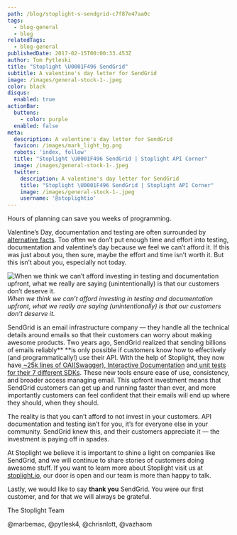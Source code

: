 ```yaml
---
path: /blog/stoplight-s-sendgrid-c7f87e47aa0c
tags:
  - blog-general
  - blog
relatedTags:
  - blog-general
publishedDate: 2017-02-15T00:00:33.453Z
author: Tom Pytleski
title: "Stoplight \U0001F496 SendGrid"
subtitle: A valentine's day letter for SendGrid
image: /images/general-stock-1-.jpeg
color: black
disqus:
  enabled: true
actionBar:
  buttons:
    - color: purple
  enabled: false
meta:
  description: A valentine's day letter for SendGrid
  favicon: /images/mark_light_bg.png
  robots: 'index, follow'
  title: "Stoplight \U0001F496 SendGrid | Stoplight API Corner"
  image: /images/general-stock-1-.jpeg
  twitter:
    description: A valentine's day letter for SendGrid
    title: "Stoplight \U0001F496 SendGrid | Stoplight API Corner"
    image: /images/general-stock-1-.jpeg
    username: '@stoplightio'
---
```

Hours of planning can save you weeks of programming.

Valentine’s Day, documentation and testing are often surrounded by[ alternative facts](https://media.giphy.com/media/26xBJp0c17g1LOzny/source.gif). Too often we don’t put enough time and effort into testing, documentation and valentine’s day because we feel we can’t afford it. If this was just about you, then sure, maybe the effort and time isn’t worth it. But this isn’t about you, especially not today.

![When we think we can’t afford investing in testing and documentation upfront, what we really are saying (unintentionally) is that our customers don’t deserve it.](https://cdn-images-1.medium.com/max/3672/1*IaX3R-g_PDuFCPLgyNhXPA.png)*When we think we can’t afford investing in testing and documentation upfront, what we really are saying (unintentionally) is that our customers don’t deserve it.*

SendGrid is an email infrastructure company — they handle all the technical details around emails so that their customers can worry about making awesome products. Two years ago, SendGrid realized that sending billions of emails reliably** **is only possible if customers know how to effectively (and programmatically!) use their API. With the help of Stoplight, they now have[ ~25k lines of OAI(Swagger)](https://sendgrid.com/blog/using-a-prototype-as-an-api-product-specification/),[ Interactive Documentation](https://sendgrid.com/blog/sendgrid-loves-developers/) and[ unit tests for their 7 different SDKs](https://sendgrid.com/blog/stoplight-io-to-test-api-endpoints/). These new tools ensure ease of use, consistency, and broader access managing email. This upfront investment means that SendGrid customers can get up and running faster than ever, and more importantly customers can feel confident that their emails will end up where they should, when they should.

The reality is that you can’t afford to not invest in your customers. API documentation and testing isn’t for you, it’s for everyone else in your community. SendGrid knew this, and their customers appreciate it — the investment is paying off in spades.

At Stoplight we believe it is important to shine a light on companies like SendGrid, and we will continue to share stories of customers doing awesome stuff. If you want to learn more about Stoplight visit us at [stoplight.io](/), our door is open and our team is more than happy to talk.

Lastly, we would like to say **thank you** SendGrid. You were our first customer, and for that we will always be grateful.

The Stoplight Team

@marbemac, @pytlesk4, @chrisnlott, @vazhaom
